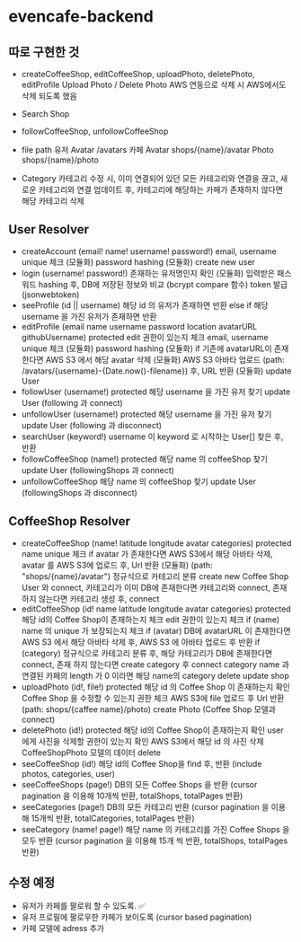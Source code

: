 # evencafe-backend

## 따로 구현한 것

- createCoffeeShop, editCoffeeShop, uploadPhoto, deletePhoto, editProfile
  Upload Photo / Delete Photo
  AWS 연동으로 삭제 시 AWS에서도 삭제 되도록 했음

- Search Shop

- followCoffeeShop, unfollowCoffeeShop

- file path
  유저 Avatar /avatars
  카페
  Avatar shops/{name}/avatar
  Photo shops/{name}/photo

- Category
  카테고리 수정 시, 이미 연결되어 있던 모든 카테고리와 연결을 끊고, 새로운 카테고리와 연결
  업데이트 후, 카테고리에 해당하는 카페가 존재하지 않다면 해당 카테고리 삭제

## User Resolver

- createAccount (email! name! username! password!)
  email, username unique 체크 (모듈화)
  password hashing (모듈화)
  create new user
- login (username! password!)
  존재하는 유저명인지 확인 (모듈화)
  입력받은 패스워드 hashing 후, DB에 저장된 정보와 비교 (bcrypt compare 함수)
  token 발급 (jsonwebtoken)
- seeProfile (id || username)
  해당 id 의 유저가 존재하면 반환 else if 해당 username 을 가진 유저가 존재하면 반환
- editProfile (email name username password location avatarURL githubUsername) protected
  edit 권한이 있는지 체크
  email, username unique 체크 (모듈화)
  password hashing (모듈화)
  if 기존에 avatarURL이 존재한다면 AWS S3 에서 해당 avatar 삭제 (모듈화)
  AWS S3 아바타 업로드 (path: /avatars/{username}-{Date.now()-filename}) 후, URL 반환 (모듈화)
  update User
- followUser (username!) protected
  해당 username 을 가진 유저 찾기
  update User (following 과 connect)
- unfollowUser (username!) protected
  해당 username 을 가진 유저 찾기
  update User (following 과 disconnect)
- searchUser (keyword!)
  username 이 keyword 로 시작하는 User[] 찾은 후, 반환
- followCoffeeShop (name!) protected
  해당 name 의 coffeeShop 찾기
  update User (followingShops 과 connect)
- unfollowCoffeeShop
  해당 name 의 coffeeShop 찾기
  update User (followingShops 과 disconnect)

## CoffeeShop Resolver

- createCoffeeShop (name! latitude longitude avatar categories) protected
  name unique 체크
  if avatar 가 존재한다면 AWS S3에서 해당 아바타 삭제,
  avatar 를 AWS S3에 업로드 후, Url 반환 (모듈화) (path: "shops/{name}/avatar")
  정규식으로 카테고리 분류
  create new Coffee Shop
  User 와 connect, 카테고리가 이미 DB에 존재한다면 카테고리와 connect, 존재하지 않는다면 카테고리 생성 후, connect
- editCoffeeShop (id! name latitude longitude avatar categories) protected
  해당 id의 Coffee Shop이 존재하는지 체크
  edit 권한이 있는지 체크
  if (name) name 의 unique 가 보장되는지 체크
  if (avatar) DB에 avatarURL 이 존재한다면 AWS S3 에서 해당 아바타 삭제 후,
  AWS S3 에 아바타 업로드 후 반환
  if (category) 정규식으로 카테고리 분류 후, 해당 카테고리가 DB에 존재한다면 connect,
  존재 하지 않는다면 create category 후 connect
  category name 과 연결된 카페의 length 가 0 이라면 해당 name의 category delete
  update shop
- uploadPhoto (id!, file!) protected
  해당 id 의 Coffee Shop 이 존재하는지 확인
  Coffee Shop 을 수정할 수 있는지 권한 체크
  AWS S3에 file 업로드 후 Url 반환 (path: shops/{caffee name}/photo)
  create Photo (Coffee Shop 모델과 connect)
- deletePhoto (id!) protected
  해당 id의 Coffee Shop이 존재하는지 확인
  user 에게 사진을 삭제할 권한이 있는지 확인
  AWS S3에서 해당 id 의 사진 삭제
  CoffeeShopPhoto 모델의 데이터 delete
- seeCoffeeShop (id!)
  해당 id의 Coffee Shop을 find 후, 반환 (include photos, categories, user)
- seeCoffeeShops (page!)
  DB의 모든 Coffee Shops 을 반환 (cursor pagination 을 이용해 10개씩 반환, totalShops, totalPages 반환)
- seeCategories (page!)
  DB의 모든 카테고리 반환 (cursor pagination 을 이용해 15개씩 반환, totalCategories, totalPages 반환)
- seeCategory (name! page!)
  해당 name 의 카테고리를 가진 Coffee Shops 을 모두 반환 (cursor pagination 을 이용해 15개 씩 반환, totalShops, totalPages 반환)

## 수정 예정

- 유저가 카페를 팔로워 할 수 있도록. ✅
- 유저 프로필에 팔로우한 카페가 보이도록 (cursor based pagination)
- 카페 모델에 adress 추가

